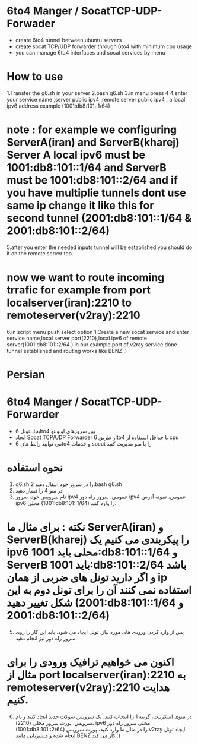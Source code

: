 # 6to4 Manger / SocatTCP-UDP-Forwader
- create 6to4 tunnel between ubuntu servers
- create socat TCP/UDP forwarder through 6to4 with minimum cpu usage
- you can manage 6to4 interfaces and socat services by menu
# How to use
1.Transfer the g6.sh in your server
2.bash g6.sh
3.in menu press 4
4.enter your service name ,server public ipv4 ,remote server public ipv4 , a local ipv6 address example (1001:db8:101::1/64)
# note : for example we configuring ServerA(iran) and ServerB(kharej) Server A local ipv6 must be 1001:db8:101::1/64 and ServerB must be 1001:db8:101::2/64 and if you have multiplie tunnels dont use same ip change it like this for second tunnel (2001:db8:101::1/64 & 2001:db8:101::2/64)
5.after you enter the needed inputs tunnel will be established you should do it on the remote server too.
# now we want to route incoming trrafic for example from port localserver(iran):2210 to remoteserver(v2ray):2210
6.in script menu push select option 1.Create a new socat service and enter service name,local server port(2210),local ipv6 of remote server(1001:db8:101::2/64 ) in our example,port of v2ray service
done tunnel established and routing works like BENZ :)

# Persian
# 6to4 Manger / SocatTCP-UDP-Forwarder
- ایجاد تونل 6to4 بین سرورهای اوبونتو
- ایجاد Socat TCP/UDP Forwarder از طریق 6to4 با حداقل استفاده از cpu
- می توانید رابط های 6to4 و خدمات socat را با منو مدیریت کنید
# نحوه استفاده
1. g6.sh را در سرور خود انتقال دهید
2.bash g6.sh
3. در منو 4 را فشار دهید
4. نام سرویس خود، سرور ipv4 عمومی، سرور راه دور ipv4 عمومی، نمونه آدرس ipv6 محلی (1001:db8:101::1/64) را وارد کنید.
# نکته : برای مثال ما ServerA(iran) و ServerB(kharej) را پیکربندی می کنیم یک ipv6 محلی باید 1001:db8:101::1/64 و ServerB باید 1001:db8:101::2/64 باشد و اگر دارید تونل های ضربی از همان ip استفاده نمی کنند آن را برای تونل دوم به این شکل تغییر دهید (2001:db8:101::1/64 و 2001:db8:101::2/64)
5. پس از وارد کردن ورودی های مورد نیاز، تونل ایجاد می شود، باید این کار را روی سرور راه دور نیز انجام دهید.
# اکنون می خواهیم ترافیک ورودی را برای مثال از port localserver(iran):2210 به remoteserver(v2ray):2210 هدایت کنیم.
6. در منوی اسکریپت، گزینه 1 را انتخاب کنید. یک سرویس سوکت جدید ایجاد کنید و نام سرویس، پورت سرور محلی (2210)، ipv6 محلی سرور راه دور (1001:db8:101::2/64) را در مثال ما وارد کنید، پورت سرویس v2ray
ایجاد تونل انجام شده و مسیریابی مانند BENZ کار می کند :)
